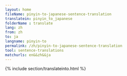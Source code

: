```yaml
---
layout: home
fileName: pinyin-to-japanese-sentence-translation
translatein: pinyin_to_japanese
folderName : translate
lang: zh
from: zh
to: ja
langname: pinyin-to
permalink: /zh/pinyin-to-japanese-sentence-translation
tool: sentence-translations
matchurls: en&&zh&&ja
---
```

{% include section/translateinto.html %}
